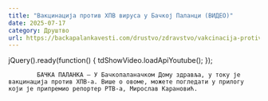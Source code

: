```yaml
---
title: "Вакцинација против ХПВ вируса у Бачкој Паланци (ВИДЕО)"
date: 2025-07-17
category: Друштво
url: https://backapalankavesti.com/drustvo/zdravstvo/vakcinacija-protiv-hpv-virusa-u-backoj-palanci-video/
---
```


jQuery().ready(function() {
                            tdShowVideo.loadApiYoutube(); 
                        });
                        
                    
            БАЧКА ПАЛАНКА – У Бачкопаланачком Дому здравља, у току је вакцинација против ХПВ-а. Више о овоме, можете погледати у прилогу који је припремио репортер РТВ-а, Мирослав Карановић.
